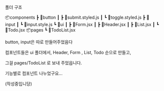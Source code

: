 폴더 구조

📦components
 ┣ 📂button
 ┃ ┣ 📜submit.styled.js
 ┃ ┗ 📜toggle.styled.js
 ┣ 📂input
 ┃ ┗ 📜input.style.js
 ┗ 📂ui
 ┃ ┣ 📜Form.jsx
 ┃ ┣ 📜Header.jsx
 ┃ ┣ 📜List.jsx
 ┃ ┗ 📜Todo.jsx
 📦pages
 ┗ 📜TodoList.jsx

 button, input은 따로 만들어주었음다

 컴포넌트들은 ui 폴더에서,
 Header, Form , List, Todo 순으로 만들고,

 그걸 pages/TodoList 로 보내 주었읍니다.

 기능별로 컴포넌트 나누었구요...

(작성중입니당)
